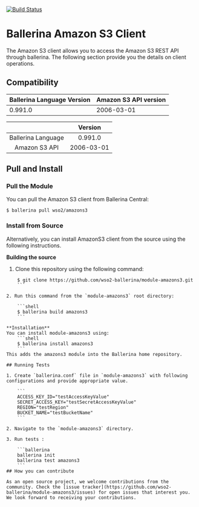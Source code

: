 [![Build Status](https://travis-ci.org/wso2-ballerina/module-amazons3.svg?branch=master)](https://travis-ci.org/wso2-ballerina/module-amazons3)

# Ballerina Amazon S3 Client

The Amazon S3 client allows you to access the Amazon S3 REST API through ballerina. The following section provide you the details on client operations.

## Compatibility
| Ballerina Language Version | Amazon S3 API version  |
| -------------------------- | -------------------- |
| 0.991.0                    | 2006-03-01                  |

|                    |    Version     |
|:------------------:|:--------------:|
| Ballerina Language |   0.991.0      |
| Amazon S3 API      |   2006-03-01   |

## Pull and Install

### Pull the Module
You can pull the Amazon S3 client from Ballerina Central:
```ballerina
$ ballerina pull wso2/amazons3
```

### Install from Source
Alternatively, you can install AmazonS3 client from the source using the following instructions.

**Building the source**
1. Clone this repository using the following command:
```shell
    $ git clone https://github.com/wso2-ballerina/module-amazons3.git
    ```

2. Run this command from the `module-amazons3` root directory:

    ```shell
    $ ballerina build amazons3
    ```

**Installation**
You can install module-amazons3 using:
    ```shell
    $ ballerina install amazons3
    ```
This adds the amazons3 module into the Ballerina home repository.

## Running Tests

1. Create `ballerina.conf` file in `module-amazons3` with following configurations and provide appropriate value.

    ```
    ACCESS_KEY_ID="testAccessKeyValue"
    SECRET_ACCESS_KEY="testSecretAccessKeyValue"
    REGION="testRegion"
    BUCKET_NAME="testBucketName"
    ```

2. Navigate to the `module-amazons3` directory.

3. Run tests :

    ```ballerina
    ballerina init
    ballerina test amazons3
    ```
## How you can contribute

As an open source project, we welcome contributions from the community. Check the [issue tracker](https://github.com/wso2-ballerina/module-amazons3/issues) for open issues that interest you. We look forward to receiving your contributions.

